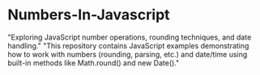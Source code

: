 # Numbers-In-Javascript
"Exploring JavaScript number operations, rounding techniques, and date handling."
"This repository contains JavaScript examples demonstrating how to work with numbers (rounding, parsing, etc.) and date/time using built-in methods like Math.round() and new Date()."
